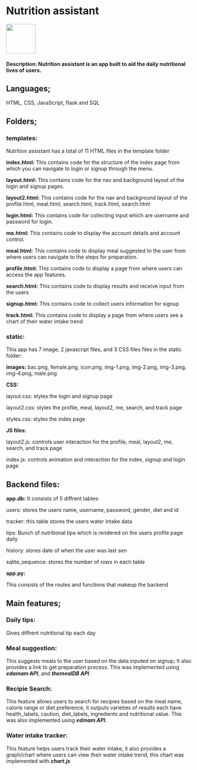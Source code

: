 # **Nutrition assistant**
<img src="https://res.cloudinary.com/dufdl1zxp/image/upload/v1702123395/give-me-an-onion-and-tomato-logo_1_wzn4b3.png" height="80" width="80" align="center">

#### Description: Nutrition assistant is an app built to aid the daily nutritional lives of users.

## Languages;

HTML, CSS, JavaScript, flask and SQL

## Folders;

### templates:
Nutrition assistant has a total of 11 HTML files in the template folder

**index.html:**
This contains code for the structure of the index page from which you can navigate to login or signup through the menu.

**layout.html:**
This contains code for the nav and background layout of the login and signup pages.

**layout2.html:**
This contains code for the nav and background layout of the profile.html, meal.html, search.html, track.html, search.html

**login.html:**
This contains code for collecting input which are username and password for login.

**me.html:**
This contains code to display the account details and account control.

**meal.html:**
This contains code to display meal suggested to the user from where users can navigate to the steps for preparation.

**profile.html:**
This contains code to display a page from where users can access the app features.

**search.html:**
This contains code to display results and receive input from the users

**signup.html:**
This contains code to collect users information for signup

**track.html:**
This contains code to display a page from where users see a chart of their water intake trend


### static:
This app has 7 image, 2 javascript files, and 3 CSS files files in the static folder:

**images:**
bac.png, female.png, icon.png, img-1.png, img-2.png, img-3.png, img-4.png, male.png

**CSS:**

layout.css: styles the login and signup page

layout2.css: styles the profile, meal, layout2, me, search, and track page

styles.css: styles the index page

**JS files:**

layout2.js: controls user interaction for the profile, meal, layout2, me, search, and track page

index.js: controls animation and interaction for the index, signup and login page


## Backend files:

**app.db:**
It consists of 5 diffrent tables:

users: stores the users name, username, password, gender, diet and id

tracker: this table stores the users water intake data

tips: Bunch of nutritional tips which is rendered on the users profile page daily

history: stores date of when the user was last sen

sqlite_sequence: stores the number of rows in each table

**app.py:**

This consists of the routes and functions that makeup the backend



## Main features;

### Daily tips:
Gives diffrent nutritional tip each day

### Meal suggestion:
This suggests meals to the user based on the data inputed on signup, It also provides a link to get preparation process. This was implemented using ***edamam API***, and ***themealDB API***.

### Recipie Search:
This feature allows users to search for recipies based on the meal name, calorie range or diet preference, it outputs varieties of results each have health_labels, caution, diet_labels, ingredients and nutritional value. This was also implemented using ***edmam API***.

### Water intake tracker:
This feature helps users track their water intake, it also provides a graph/chart where users can view their water intake trend, this chart was implemented with ***chart.js***
